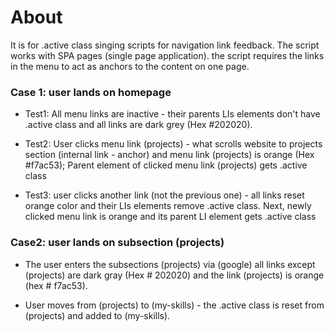 # About  
It is for .active class singing scripts for navigation link feedback. The script works with SPA pages (single page application). the script requires the links in the menu to act as anchors to the content on one page.

### Case 1: user lands on homepage  

* Test1: All menu links are inactive - their parents LIs elements don't have .active class and all links are dark grey (Hex #202020).

* Test2: User clicks menu link (projects) - what scrolls website to projects section (internal link - anchor) and menu link (projects) is orange (Hex #f7ac53); Parent element of clicked menu link (projects) gets .active class

* Test3: user clicks another link (not the previous one) - all links reset orange color and their LIs elements remove .active class. Next, newly clicked menu link is orange and its parent LI element gets .active class

### Case2: user lands on subsection (projects)  

* The user enters the subsections (projects) via (google) all links except (projects) are dark gray (Hex # 202020) and the link (projects) is orange (hex # f7ac53).

* User moves from (projects) to (my-skills) - the .active class is reset from (projects) and added to (my-skills).